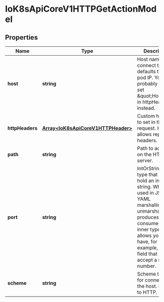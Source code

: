 # IoK8sApiCoreV1HTTPGetActionModel

## Properties

Name | Type | Description | Notes
------------ | ------------- | ------------- | -------------
**host** | **string** | Host name to connect to, defaults to the pod IP. You probably want to set \&quot;Host\&quot; in httpHeaders instead. | [optional] [default to undefined]
**httpHeaders** | [**Array&lt;IoK8sApiCoreV1HTTPHeader&gt;**](IoK8sApiCoreV1HTTPHeader.md) | Custom headers to set in the request. HTTP allows repeated headers. | [optional] [default to undefined]
**path** | **string** | Path to access on the HTTP server. | [optional] [default to undefined]
**port** | **string** | IntOrString is a type that can hold an int32 or a string.  When used in JSON or YAML marshalling and unmarshalling, it produces or consumes the inner type.  This allows you to have, for example, a JSON field that can accept a name or number. | [default to undefined]
**scheme** | **string** | Scheme to use for connecting to the host. Defaults to HTTP. | [optional] [default to undefined]


